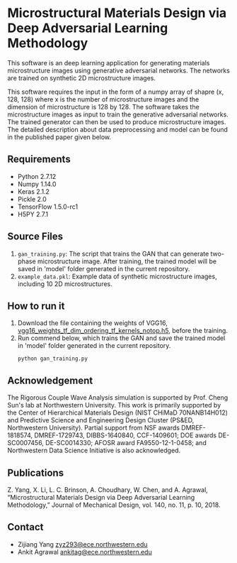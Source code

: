 # Microstructural Materials Design via Deep Adversarial Learning Methodology
This software is an deep learning application for generating materials microstructure images using generative adversarial networks. The networks are trained on synthetic 2D microstructure images.

This software requires the input in the form of a numpy array of shapre (x, 128, 128) where x is the number of microstructure images and the dimension of microstructure is 128 by 128.
The software takes the microstructure images as input to train the generative adversarial networks.
The trained generator can then be used to produce microstructure images.
The detailed description about data preprocessing and model can be found in the published paper given below. 

## Requirements
* Python 2.7.12
* Numpy 1.14.0
* Keras 2.1.2
* Pickle 2.0
* TensorFlow 1.5.0-rc1
* H5PY 2.7.1

## Source Files
1. `gan_training.py`: The script that trains the GAN that can generate two-phase microstructure image. After training, the trained model will be saved in 'model' folder generated in the current repository. 
2. `example_data.pkl`: Example data of synthetic microstructure images, including 10 2D microstructures.

## How to run it
1. Download the file containing the weights of VGG16,
   [vgg16_weights_tf_dim_ordering_tf_kernels_notop.h5](https://github.com/fchollet/deep-learning-models/releases/download/v0.1/vgg16_weights_tf_dim_ordering_tf_kernels_notop.h5), before the training.
2. Run commend below, which trains the GAN and save the trained model in 'model' folder generated in the current repository.
   ```
   python gan_training.py
   ```

## Acknowledgement
The Rigorous Couple Wave Analysis simulation is supported by Prof. Cheng Sun's lab at Northwestern University. This work is primarily supported by the Center of Hierarchical Materials Design (NIST CHiMaD 70NANB14H012) and Predictive Science and Engineering Design Cluster (PS&ED, Northwestern University). Partial support from NSF awards DMREF-1818574, DMREF-1729743, DIBBS-1640840, CCF-1409601; DOE awards DE-SC0007456, DE-SC0014330; AFOSR award FA9550-12-1-0458; and Northwestern Data Science Initiative is also acknowledged. 

## Publications
Z. Yang, X. Li, L. C. Brinson, A. Choudhary, W. Chen, and A. Agrawal, “Microstructural Materials Design via Deep Adversarial Learning Methodology,” Journal of Mechanical Design, vol. 140, no. 11, p. 10, 2018.

## Contact
* Zijiang Yang <zyz293@ece.northwestern.edu>
* Ankit Agrawal <ankitag@ece.northwestern.edu>



